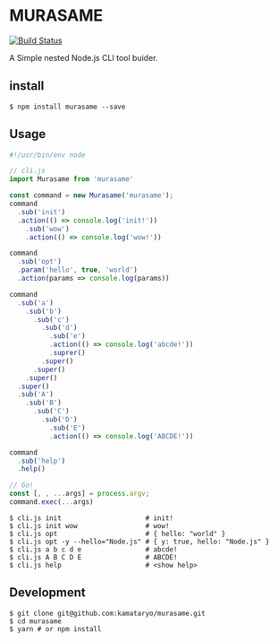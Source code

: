 # MURASAME

[![Build Status](https://travis-ci.org/kamataryo/murasame.svg?branch=master)](https://travis-ci.org/kamataryo/murasame)

A Simple nested Node.js CLI tool buider.

## install

```shell
$ npm install murasame --save
```

## Usage

```JavaScript
#!/usr/bin/env node

// cli.js
import Murasame from 'murasame'

const command = new Murasame('murasame');
command
  .sub('init')
  .action(() => console.log('init!'))
    .sub('wow')
    .action(() => console.log('wow!'))

command
  .sub('opt')
  .param('hello', true, 'world')
  .action(params => console.log(params))

command
  .sub('a')
    .sub('b')
      .sub('c')
        .sub('d')
          .sub('e')
          .action(() => console.log('abcde!'))
          .suprer()
        .super()
      .super()
    .super()
  .super()
  .sub('A')
    .sub('B')
      .sub('C')
        .sub('D')
          .sub('E')
          .action(() => console.log('ABCDE!'))

command
  .sub('help')
  .help()

// Go!
const [, , ...args] = process.argv;
command.exec(...args)
```

```shell
$ cli.js init                     # init!
$ cli.js init wow                 # wow!
$ cli.js opt                      # { hello: "world" }
$ cli.js opt -y --hello="Node.js" # { y: true, hello: "Node.js" }
$ cli.js a b c d e                # abcde!
$ cli.js A B C D E                # ABCDE!
$ cli.js help                     # <show help>
```

## Development

```shell
$ git clone git@github.com:kamataryo/murasame.git
$ cd murasame
$ yarn # or npm install
```
